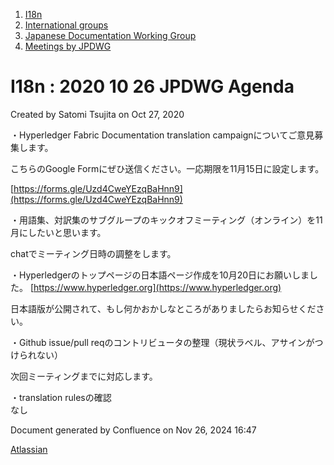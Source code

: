 1. [I18n](index.html)
2. [International groups](International-groups_22970373.html)
3. [Japanese Documentation Working Group](Japanese-Documentation-Working-Group_22970444.html)
4. [Meetings by JPDWG](Meetings-by-JPDWG_22970537.html)

# I18n : 2020 10 26 JPDWG Agenda

Created by Satomi Tsujita on Oct 27, 2020

・Hyperledger Fabric Documentation translation campaignについてご意見募集します。

こちらのGoogle Formにぜひ送信ください。一応期限を11月15日に設定します。

[https://forms.gle/Uzd4CweYEzqBaHnn9](https://forms.gle/Uzd4CweYEzqBaHnn9)

・用語集、対訳集のサブグループのキックオフミーティング（オンライン）を11月にしたいと思います。

chatでミーティング日時の調整をします。

・Hyperledgerのトップページの日本語ページ作成を10月20日にお願いしました。 [https://www.hyperledger.org](https://www.hyperledger.org)

日本語版が公開されて、もし何かおかしなところがありましたらお知らせください。

・Github issue/pull reqのコントリビュータの整理（現状ラベル、アサインがつけられない）

次回ミーティングまでに対応します。

・translation rulesの確認  
なし

Document generated by Confluence on Nov 26, 2024 16:47

[Atlassian](http://www.atlassian.com/)
